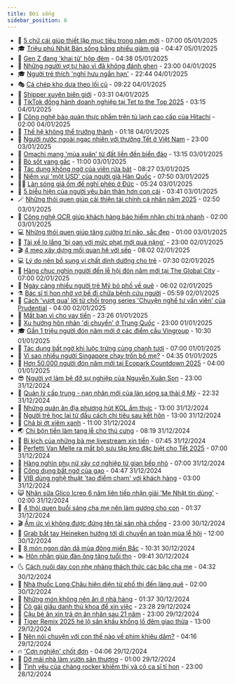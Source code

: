 ```yaml
---
title: Đời sống
sidebar_position: 6
---
```


<!-- vnexpress-doi-song:START -->
- 🚀 [5 chữ cái giúp thiết lập mục tiêu trong năm mới](https://vnexpress.net/5-chu-cai-giup-thiet-lap-muc-tieu-trong-nam-moi-4835526.html) - 07:00 05/01/2025
- 🎓 [Triệu phú Nhật Bản sống bằng phiếu giảm giá](https://vnexpress.net/trieu-phu-nhat-ban-song-bang-phieu-giam-gia-4835518.html) - 04:47 05/01/2025
- 🚦 [Gen Z đang &#39;khai tử&#39; hộp đêm](https://vnexpress.net/gen-z-dang-khai-tu-hop-dem-4835532.html) - 04:38 05/01/2025
- 🦣 [Những người vợ tự hào vì đã không đánh ghen](https://vnexpress.net/nhung-nguoi-vo-tu-hao-vi-da-khong-danh-ghen-4835501.html) - 23:00 04/01/2025
- 🎓 [Người trẻ thích &#39;nghỉ hưu ngắn hạn&#39;](https://vnexpress.net/nguoi-tre-thich-nghi-huu-ngan-han-4835584.html) - 22:44 04/01/2025
- 🎭 [Cá chép kho dưa theo lối cũ](https://vnexpress.net/ca-chep-kho-dua-theo-loi-cu-4835510.html) - 09:22 04/01/2025
- 🦅 [Shipper xuyên biên giới](https://vnexpress.net/shipper-xuyen-bien-gioi-4835155.html) - 03:31 04/01/2025
- 🎃 [TikTok đồng hành doanh nghiệp tại Tet to the Top 2025](https://vnexpress.net/tiktok-dong-hanh-doanh-nghiep-tai-tet-to-the-top-2025-4835434.html) - 03:15 04/01/2025
- 💪 [Công nghệ bảo quản thực phẩm trên tủ lạnh cao cấp của Hitachi](https://vnexpress.net/cong-nghe-bao-quan-thuc-pham-tren-tu-lanh-cao-cap-cua-hitachi-4835374.html) - 02:00 04/01/2025
- 🐻 [Thế hệ không thể trưởng thành](https://vnexpress.net/the-he-khong-the-truong-thanh-4835331.html) - 01:18 04/01/2025
- 🧠 [Người nước ngoài ngạc nhiên với thưởng Tết ở Việt Nam](https://vnexpress.net/nguoi-nuoc-ngoai-ngac-nhien-voi-thuong-tet-o-viet-nam-4834393.html) - 23:00 03/01/2025
- 🐘 [Omachi mang &#39;mùa xuân&#39; từ đất liền đến biển đảo](https://vnexpress.net/omachi-mang-mua-xuan-tu-dat-lien-den-bien-dao-4835321.html) - 13:15 03/01/2025
- 👹 [Bò sốt vang gấc](https://vnexpress.net/bo-sot-vang-gac-4835207.html) - 11:00 03/01/2025
- 💂 [Tác dụng không ngờ của viên rửa bát](https://vnexpress.net/tac-dung-khong-ngo-cua-vien-rua-bat-4835144.html) - 08:27 03/01/2025
- 🦍 [Niềm vui &#39;một USD&#39; của người già Hàn Quốc](https://vnexpress.net/niem-vui-mot-usd-cua-nguoi-gia-han-quoc-4835150.html) - 07:50 03/01/2025
- 🧑‍🏫 [Làn sóng giả ốm để nghỉ phép ở Đức](https://vnexpress.net/lan-song-gia-om-de-nghi-phep-o-duc-4835140.html) - 05:24 03/01/2025
- 🧰 [5 biểu hiện của người yêu bản thân hơn con cái](https://vnexpress.net/5-bieu-hien-cua-nguoi-yeu-ban-than-hon-con-cai-4834827.html) - 03:41 03/01/2025
- 🪄 [Những thói quen giúp cải thiện tài chính cá nhân năm 2025](https://vnexpress.net/nhung-thoi-quen-giup-cai-thien-tai-chinh-ca-nhan-nam-2025-4834285.html) - 02:50 03/01/2025
- 🐲 [Công nghệ OCR giúp khách hàng bảo hiểm nhận chi trả nhanh](https://vnexpress.net/cong-nghe-ocr-giup-khach-hang-bao-hiem-nhan-chi-tra-nhanh-4833678.html) - 02:00 03/01/2025
- 💻 [Những thói quen giúp tăng cường trí não, sắc đẹp](https://vnexpress.net/nhung-thoi-quen-giup-tang-cuong-tri-nao-sac-dep-4824529.html) - 01:00 03/01/2025
- 🐘 [Tài xế lo lắng &#39;bị oan với mức phạt mới quá nặng&#39;](https://vnexpress.net/tai-xe-lo-lang-bi-oan-voi-muc-phat-moi-qua-nang-4834183.html) - 23:00 02/01/2025
- 🎬 [4 mẹo xây dựng mối quan hệ với sếp](https://vnexpress.net/4-meo-xay-dung-moi-quan-he-voi-sep-4834774.html) - 08:02 02/01/2025
- 💻 [Lý do nên bổ sung vi chất dinh dưỡng cho trẻ](https://vnexpress.net/ly-do-nen-bo-sung-vi-chat-dinh-duong-cho-tre-4833510.html) - 07:30 02/01/2025
- 🧰 [Hàng chục nghìn người đến lễ hội đón năm mới tại The Global City](https://vnexpress.net/hang-chuc-nghin-nguoi-den-le-hoi-don-nam-moi-tai-the-global-city-4834684.html) - 07:00 02/01/2025
- 🫣 [Ngày càng nhiều người trẻ Mỹ bỏ phố về quê](https://vnexpress.net/ngay-cang-nhieu-nguoi-tre-my-bo-pho-ve-que-4834705.html) - 06:02 02/01/2025
- ⚗️ [Bác sĩ tí hon nhờ vợ bế đi chữa bệnh cứu người](https://vnexpress.net/bac-si-ti-hon-nho-vo-be-di-chua-benh-cuu-nguoi-4834663.html) - 05:59 02/01/2025
- 🌊 [Cách &#39;vượt qua&#39; lời từ chối trong series &#39;Chuyện nghề tư vấn viên&#39; của Prudential](https://vnexpress.net/cach-vuot-qua-loi-tu-choi-trong-series-chuyen-nghe-tu-van-vien-cua-prudential-4829778.html) - 04:00 02/01/2025
- 💃 [Mất bạn vì cho vay tiền](https://vnexpress.net/mat-ban-vi-cho-vay-tien-4824157.html) - 23:26 01/01/2025
- 🦆 [Xu hướng hôn nhân &#39;di chuyển&#39; ở Trung Quốc](https://vnexpress.net/xu-huong-hon-nhan-di-chuyen-o-trung-quoc-vnepre-4834397.html) - 23:00 01/01/2025
- 🎓 [Gần 1 triệu người đón năm mới ở các điểm cầu Vingroup](https://vnexpress.net/gan-1-trieu-nguoi-don-nam-moi-o-cac-diem-cau-vingroup-4834439.html) - 10:30 01/01/2025
- 💪 [Tác dụng bất ngờ khi luộc trứng cùng chanh tươi](https://vnexpress.net/tac-dung-bat-ngo-khi-luoc-trung-cung-chanh-tuoi-4833903.html) - 07:00 01/01/2025
- 🤔 [Vì sao nhiều người Singapore chạy trốn bố mẹ?](https://vnexpress.net/vi-sao-nhieu-nguoi-singapore-chay-tron-bo-me-4834302.html) - 04:35 01/01/2025
- 🧰 [Hơn 50.000 người đón năm mới tại Ecopark Countdown 2025](https://vnexpress.net/hon-50-000-nguoi-don-nam-moi-tai-ecopark-countdown-2025-4834366.html) - 04:00 01/01/2025
- 😎 [Người vợ làm bệ đỡ sự nghiệp của Nguyễn Xuân Son](https://vnexpress.net/nguoi-vo-lam-be-do-su-nghiep-cua-nguyen-xuan-son-4834198.html) - 23:00 31/12/2024
- 🌮 [Quản lý cấp trung - nạn nhân mới của làn sóng sa thải ở Mỹ](https://vnexpress.net/quan-ly-cap-trung-nan-nhan-moi-cua-lan-song-sa-thai-o-my-4834303.html) - 22:32 31/12/2024
- 🧠 [Những quán ăn địa phương hút KOL ẩm thực](https://vnexpress.net/nhung-quan-an-dia-phuong-hut-kol-am-thuc-4834246.html) - 13:00 31/12/2024
- 🎡 [Người trẻ học lại từ đầu cách chi tiêu sau kết hôn](https://vnexpress.net/nguoi-tre-hoc-lai-tu-dau-cach-chi-tieu-sau-ket-hon-4829986.html) - 13:00 31/12/2024
- 🎡 [Chả bì ớt xiêm xanh](https://vnexpress.net/cha-bi-ot-xiem-xanh-4834169.html) - 11:00 31/12/2024
- 🌏 [Chi bộn tiền làm tang lễ cho thú cưng](https://vnexpress.net/chi-bon-tien-lam-tang-le-cho-thu-cung-4833493.html) - 08:19 31/12/2024
- 🐻 [Bi kịch của những bà mẹ livestream xin tiền](https://vnexpress.net/bi-kich-cua-nhung-ba-me-livestream-xin-tien-4834085.html) - 07:45 31/12/2024
- 💂 [Perfetti Van Melle ra mắt bộ sưu tập kẹo đặc biệt cho Tết 2025](https://vnexpress.net/perfetti-van-melle-ra-mat-bo-suu-tap-keo-dac-biet-cho-tet-2025-4834100.html) - 07:00 31/12/2024
- 🥸 [Hàng nghìn phụ nữ xây cơ nghiệp từ gian bếp nhỏ](https://vnexpress.net/hang-nghin-phu-nu-xay-co-nghiep-tu-gian-bep-nho-4833005.html) - 07:00 31/12/2024
- 🌋 [Công dụng bất ngờ của gạo](https://vnexpress.net/cong-dung-bat-ngo-cua-gao-4833807.html) - 04:47 31/12/2024
- 🦩 [VIB dùng nghệ thuật &#39;tạo điểm chạm&#39; với khách hàng](https://vnexpress.net/vib-dung-nghe-thuat-tao-diem-cham-voi-khach-hang-4833755.html) - 03:00 31/12/2024
- 😺 [Nhãn sữa Glico Icreo 6 năm liên tiếp nhận giải &#39;Mẹ Nhật tin dùng&#39;](https://vnexpress.net/nhan-sua-glico-icreo-6-nam-lien-tiep-nhan-giai-me-nhat-tin-dung-4831662.html) - 02:00 31/12/2024
- 🐻 [4 thói quen buổi sáng cha mẹ nên làm gương cho con](https://vnexpress.net/4-thoi-quen-buoi-sang-cha-me-nen-lam-guong-cho-con-4833882.html) - 01:37 31/12/2024
- 🎬 [Ấm ức vì không được đứng tên tài sản nhà chồng](https://vnexpress.net/am-uc-vi-khong-duoc-dung-ten-tai-san-nha-chong-4833093.html) - 23:00 30/12/2024
- 🎊 [Grab bắt tay Heineken hướng tới di chuyển an toàn mùa lễ hội](https://vnexpress.net/grab-bat-tay-heineken-huong-toi-di-chuyen-an-toan-mua-le-hoi-4833739.html) - 12:00 30/12/2024
- 💄 [8 món ngon dân dã mùa đông miền Bắc](https://vnexpress.net/8-mon-ngon-dan-da-mua-dong-mien-bac-4833348.html) - 10:31 30/12/2024
- 🏊 [Hôn nhân giúp đàn ông tăng tuổi thọ](https://vnexpress.net/hon-nhan-giup-dan-ong-tang-tuoi-tho-4833756.html) - 09:41 30/12/2024
- 🌜 [Cách nuôi dạy con nhẹ nhàng thách thức các bậc cha mẹ](https://vnexpress.net/cach-nuoi-day-con-nhe-nhang-thach-thuc-cac-bac-cha-me-vnepre-4833250.html) - 04:32 30/12/2024
- 🤡 [Nhà thuốc Long Châu hiện diện từ phố thị đến làng quê](https://vnexpress.net/nha-thuoc-long-chau-hien-dien-tu-pho-thi-den-lang-que-4833449.html) - 02:00 30/12/2024
- 🥰 [Những món không nên ăn ở nhà hàng](https://vnexpress.net/nhung-mon-khong-nen-an-o-nha-hang-4832385.html) - 01:37 30/12/2024
- 🦍 [Cô gái giấu danh thủ khoa để xin việc](https://vnexpress.net/co-gai-giau-danh-thu-khoa-de-xin-viec-4831986.html) - 23:28 29/12/2024
- 🫣 [Cậu bé ăn xin trả ơn ân nhân sau 21 năm](https://vnexpress.net/cau-be-an-xin-tra-on-an-nhan-sau-21-nam-4833058.html) - 23:00 29/12/2024
- 🚦 [Tiger Remix 2025 hé lộ sân khấu khổng lồ đêm giao thừa](https://vnexpress.net/tiger-remix-2025-he-lo-san-khau-khong-lo-dem-giao-thua-4833380.html) - 13:00 29/12/2024
- 🐘 [Nên nói chuyện với con thế nào về phim khiêu dâm?](https://vnexpress.net/nen-noi-chuyen-voi-con-the-nao-ve-phim-khieu-dam-4833140.html) - 04:16 29/12/2024
- 🔥 [&#39;Cơn nghiện&#39; chốt đơn](https://vnexpress.net/con-nghien-chot-don-4833278.html) - 04:06 29/12/2024
- 🎃 [Dỡ mái nhà làm vườn sân thượng](https://vnexpress.net/do-mai-nha-lam-vuon-san-thuong-4832712.html) - 01:00 29/12/2024
- 🥳 [Tình yêu của chàng rocker khiếm thị và cô ca sĩ tí hon](https://vnexpress.net/tinh-yeu-cua-chang-rocker-khiem-thi-va-co-ca-si-ti-hon-4828350.html) - 23:00 28/12/2024<!-- vnexpress-doi-song:END -->
